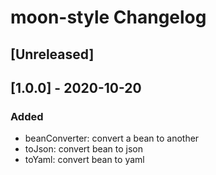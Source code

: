 <!-- Keep a Changelog guide -> https://keepachangelog.com -->

# moon-style Changelog
## [Unreleased]

## [1.0.0] - 2020-10-20
### Added
-  beanConverter: convert a bean to another
-  toJson: convert bean to json
-  toYaml: convert bean to yaml